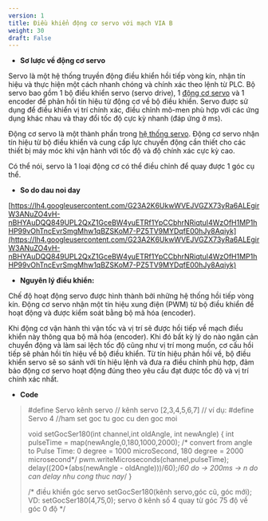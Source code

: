 ```yaml
---
version: 1
title: Điều khiển động cơ servo với mạch VIA B
weight: 30
draft: False
---
```


- **Sơ lược về động cơ servo**

Servo là một hệ thống truyền động điều khiển hồi tiếp vòng kín, nhận tín hiệu và thực hiện một cách nhanh chóng và chính xác theo lệnh từ PLC. Bộ servo bao gồm 1 bộ điều khiển servo (servo drive), 1 [động cơ servo](https://dattech.com.vn/dong-co-servo/) và 1 encoder để phản hồi tín hiệu từ động cơ về bộ điều khiển. Servo được sử dụng để điều khiển vị trí chính xác, điều chỉnh mô-men phù hợp với các ứng dụng khác nhau và thay đổi tốc độ cực kỳ nhanh (đáp ứng ở ms).

Động cơ servo là một thành phần trong [hệ thống servo](https://dattech.com.vn/san-pham/servo/). Động cơ servo nhận tín hiệu từ bộ điều khiển và cung cấp lực chuyển động cần thiết cho các thiết bị máy móc khi vận hành với tốc độ và độ chính xác cực kỳ cao.

Có thể nói, servo là 1 loại động cơ có thể điều chỉnh để quay được 1 góc cụ thể.

- **So do dau noi day**

[https://lh4.googleusercontent.com/G23A2K6UkwWVEJVGZX73yRa6ALEgirW3ANuZO4vH-nBHYAuDQQ849UPL2QxZ1GceBW4yuETRf1YpCCbhrNRiqtuI4WzOfH1MP1hHP99vOhTncEvrSmgMhw1qBZSKoM7-PZ5TV9MYDqfE00hJy8Aqiyk](https://lh4.googleusercontent.com/G23A2K6UkwWVEJVGZX73yRa6ALEgirW3ANuZO4vH-nBHYAuDQQ849UPL2QxZ1GceBW4yuETRf1YpCCbhrNRiqtuI4WzOfH1MP1hHP99vOhTncEvrSmgMhw1qBZSKoM7-PZ5TV9MYDqfE00hJy8Aqiyk)

- **Nguyên lý điều khiển:**

Chế độ hoạt động servo được hình thành bởi những hệ thống hồi tiếp vòng kín. Động cơ servo nhận một tín hiệu xung điện (PWM) từ bộ điều khiển để hoạt động và được kiểm soát bằng bộ mã hóa (encoder).

Khi động cơ vận hành thì vận tốc và vị trí sẽ được hồi tiếp về mạch điều khiển này thông qua bộ mã hóa (encoder). Khi đó bất kỳ lý do nào ngăn cản chuyển động và làm sai lệch tốc độ cũng như vị trí mong muốn, cơ cấu hồi tiếp sẽ phản hồi tín hiệu về bộ điều khiển. Từ tín hiệu phản hồi về, bộ điều khiển servo sẽ so sánh với tín hiệu lệnh và đưa ra điều chỉnh phù hợp, đảm bảo động cơ servo hoạt động đúng theo yêu cầu đạt được tốc độ và vị trí chính xác nhất.

- **Code**

> #define Servo kênh servo // kênh servo [2,3,4,5,6,7]
// ví dụ: #define Servo 4
//ham set goc tu goc cu den goc moi
> 
> 
> void setGocSer180(int channel,int oldAngle, int newAngle)
> {
> int pulseTime = map(newAngle,0,180,1000,2000); /* convert from angle to Pulse Time: 0 degree = 1000 microSecond, 180 degree = 2000 microsecond*/
> pwm.writeMicroseconds(channel,pulseTime);
> delay((200*(abs(newAngle - oldAngle)))/60);/*60 do -> 200ms -> n do can delay nhu cong thuc nay*/
> }
> 
> /* điều khiển góc servo
> setGocSer180(kênh servo,góc cũ, góc mới);
> VD: setGocSer180(4,75,0);
> servo ở kênh số 4 quay từ góc 75 độ về góc 0 độ
> */
>